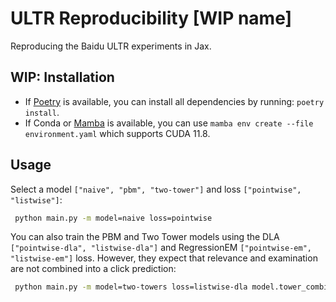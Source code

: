 # ULTR Reproducibility [WIP name]
Reproducing the Baidu ULTR experiments in Jax.

## WIP: Installation
* If [Poetry](https://python-poetry.org/docs/cli/) is available, you can install all dependencies by running: `poetry install`.
* If Conda or [Mamba](https://mamba.readthedocs.io/en/latest/user_guide/mamba.html) is available, you can use `mamba env create --file environment.yaml` which supports CUDA 11.8.

## Usage
Select a model `["naive", "pbm", "two-tower"]` and loss `["pointwise", "listwise"]`:
```bash
 python main.py -m model=naive loss=pointwise
```

You can also train the PBM and Two Tower models using the DLA `["pointwise-dla", "listwise-dla"]` and RegressionEM `["pointwise-em", "listwise-em"]` loss. However, they expect that relevance and examination are not combined into a click prediction:  
```bash
 python main.py -m model=two-towers loss=listwise-dla model.tower_combination=NONE
```
